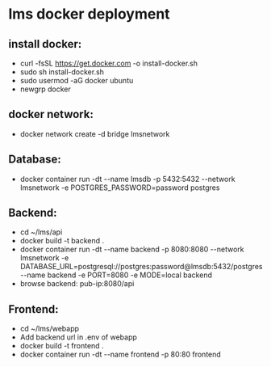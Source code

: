 # lms docker deployment

## install docker:
- curl -fsSL https://get.docker.com -o install-docker.sh
- sudo sh install-docker.sh
- sudo usermod -aG docker ubuntu
- newgrp docker

## docker network: 

- docker network create -d bridge lmsnetwork

## Database: 
- docker container run -dt --name lmsdb -p 5432:5432 --network lmsnetwork -e POSTGRES_PASSWORD=password postgres


## Backend:

- cd ~/lms/api
- docker build -t backend .
- docker container run -dt --name backend -p 8080:8080 --network lmsnetwork -e DATABASE_URL=postgresql://postgres:password@lmsdb:5432/postgres --name backend -e PORT=8080 -e MODE=local backend
- browse backend: pub-ip:8080/api

## Frontend:

- cd ~/lms/webapp
- Add backend url in .env of webapp 
- docker build -t frontend .
- docker container run -dt --name frontend -p 80:80 frontend
